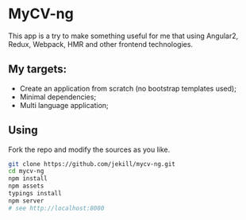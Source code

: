 # MyCV-ng

This app is a try to make something useful for me that using Angular2, Redux, Webpack, HMR and other frontend technologies.

## My targets:

- Create an application from scratch (no bootstrap templates used);
- Minimal dependencies;
- Multi language application; 

## Using

Fork the repo and modify the sources as you like.
  
```sh
git clone https://github.com/jekill/mycv-ng.git
cd mycv-ng
npm install
npm assets
typings install
npm server
# see http://localhost:8080
```